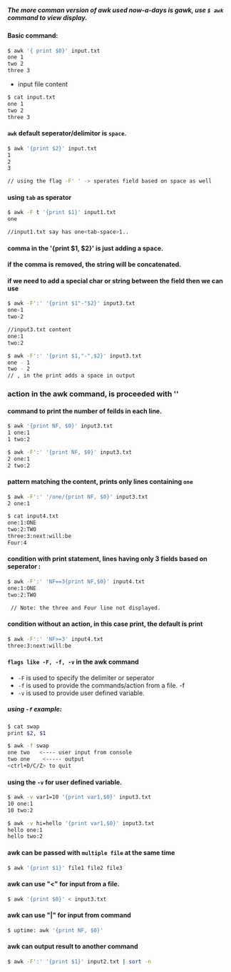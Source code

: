 ##### The more comman version of awk used now-a-days is gawk, use `$ awk` command to view display.

#### Basic command:
```sh
$ awk '{ print $0}' input.txt
one 1
two 2
three 3
```
 - input file content
```sh
$ cat input.txt
one 1
two 2
three 3
```

#### `awk` default seperator/delimitor is `space`.
```sh
$ awk '{print $2}' input.txt
1
2
3

// using the flag -F' ' -> sperates field based on space as well
```

#### using `tab` as sperator
```sh
$ awk -F t '{print $1}' input1.txt 
one

//input1.txt say has one<tab-space>1..
```

#### comma in the '{print $1, $2}' is just adding a space.
#### if the comma is removed, the string will be concatenated.
#### if we need to add a special char or string between the field then we can use
```sh
$ awk -F':' '{print $1"-"$2}' input3.txt
one-1
two-2

//input3.txt content
one:1
two:2
```
```sh
$ awk -F':' '{print $1,"-",$2}' input3.txt
one - 1
two - 2
// , in the print adds a space in output
```

### action in the awk command, is proceeded with '' 
#### command to print the number of feilds in each line.

```sh
$ awk '{print NF, $0}' input3.txt
1 one:1
1 two:2
```
```sh
$ awk -F':' '{print NF, $0}' input3.txt
2 one:1
2 two:2
```

#### pattern matching the content, prints only lines containing `one`
```sh
$ awk -F':' '/one/{print NF, $0}' input3.txt
2 one:1
```
```sh
$ cat input4.txt
one:1:ONE
two:2:TWO
three:3:next:will:be
Four:4
```
#### condition with print statement, lines having only 3 fields based on seperator :
```sh
$ awk -F':' 'NF==3{print NF,$0}' input4.txt
one:1:ONE
two:2:TWO

 // Note: the three and Four line not displayed.
```
#### condition without an action, in this case print, the default is print
```sh
$ awk -F':' 'NF>=3' input4.txt
three:3:next:will:be
```

#### `flags like -F, -f, -v` in the awk command
  - `-F` is used to specify the delimiter or seperator 
  - `-f` is used to provide the commands/action from a file. -f <filename>
  - `-v` is used to provide user defined variable.
  
##### using `-f` example:
```sh
$ cat swap
print $2, $1

$ awk -f swap
one two   <---- user input from console
two one    <----- output
<ctrl+D/C/Z> to quit
```

#### using the `-v` for user defined variable.
```sh
$ awk -v var1=10 '{print var1,$0}' input3.txt
10 one:1
10 two:2
```

```sh
$ awk -v hi=hello '{print var1,$0}' input3.txt
hello one:1
hello two:2
```

#### awk can be passed with `multiple file` at the same time
```sh
$ awk '{print $1}' file1 file2 file3
```

#### awk can use "\<" for input from a file.
```sh
$ awk '{print $0}' < input3.txt
```

#### awk can use "|" for input from command
```sh
$ uptime: awk '{print NF, $0}'
```

#### awk can output result to another command
```sh
$ awk -F':' '{print $1}' input2.txt | sort -n 
```
